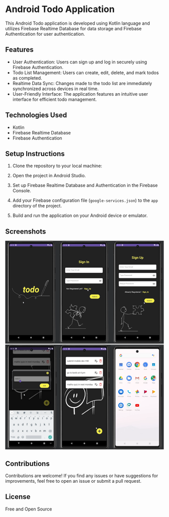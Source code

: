 # Android Todo Application

This Android Todo application is developed using Kotlin language and utilizes Firebase Realtime Database for data storage and Firebase Authentication for user authentication.

## Features

- User Authentication: Users can sign up and log in securely using Firebase Authentication.
- Todo List Management: Users can create, edit, delete, and mark todos as completed.
- Realtime Data Sync: Changes made to the todo list are immediately synchronized across devices in real time.
- User-Friendly Interface: The application features an intuitive user interface for efficient todo management.

## Technologies Used

- Kotlin
- Firebase Realtime Database
- Firebase Authentication

## Setup Instructions

1. Clone the repository to your local machine:

2. Open the project in Android Studio.

3. Set up Firebase Realtime Database and Authentication in the Firebase Console.

4. Add your Firebase configuration file (`google-services.json`) to the `app` directory of the project.

5. Build and run the application on your Android device or emulator.

## Screenshots

<img src="https://github.com/bulithakawushika/Todo-Android-Mobile-App/blob/master/Android%20Images/1.png?raw=true" alt="Alt text" width="800" >

<img src="https://github.com/bulithakawushika/Todo-Android-Mobile-App/blob/master/Android%20Images/2.png?raw=true" alt="Alt text" width="800" >

## Contributions

Contributions are welcome! If you find any issues or have suggestions for improvements, feel free to open an issue or submit a pull request.

## License

Free and Open Source
